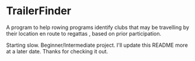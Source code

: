 # TrailerFinder
 A program to help rowing programs identify clubs that may be travelling by their location en route to regattas , based on prior participation.

 Starting slow. Beginner/Intermediate project. I'll update this README more at a later date. Thanks for checking it out.
